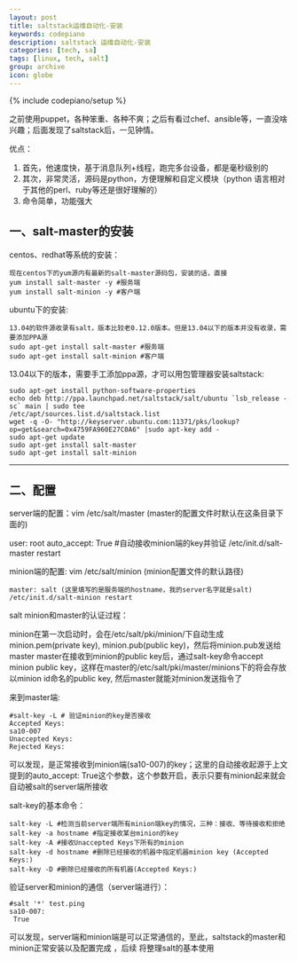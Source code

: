 ```yaml
---
layout: post
title: saltstack运维自动化-安装
keywords: codepiano
description: saltstack 运维自动化-安装
categories: [tech, sa]
tags: [linux, tech, salt]
group: archive
icon: globe
---
```

{% include codepiano/setup %}


<p class="paragraph">
之前使用puppet，各种笨重、各种不爽；之后有看过chef、ansible等，一直没啥兴趣；后面发现了saltstack后，一见钟情。
</p>
优点：

 1. 首先，他速度快，基于消息队列+线程，跑完多台设备，都是毫秒级别的
 2. 其次，非常灵活，源码是python，方便理解和自定义模块（python 语言相对于其他的perl、ruby等还是很好理解的）
 3. 命令简单，功能强大

</p>

一、salt-master的安装
-------------------

<p class="paragraph">
centos、redhat等系统的安装：</p>

 

    现在centos下的yum源内有最新的salt-master源码包，安装的话，直接
    yum install salt-master -y #服务端
    yum install salt-minion -y #客户端

<p class="paragraph">
ubuntu下的安装:</p>

    13.04的软件源收录有salt，版本比较老0.12.0版本。但是13.04以下的版本并没有收录，需要添加PPA源
    sudo apt-get install salt-master #服务端
    sudo apt-get install salt-minion #客户端

<p class="paragraph">
13.04以下的版本，需要手工添加ppa源，才可以用包管理器安装saltstack:</p>

    sudo apt-get install python-software-properties
    echo deb http://ppa.launchpad.net/saltstack/salt/ubuntu `lsb_release -sc` main | sudo tee    
    /etc/apt/sources.list.d/saltstack.list
    wget -q -O- "http://keyserver.ubuntu.com:11371/pks/lookup?op=get&search=0x4759FA960E27C0A6" |sudo apt-key add -
    sudo apt-get update
    sudo apt-get install salt-master
    sudo apt-get install salt-minion


----------


二、配置
-------------
<p class="paragraph">
server端的配置：vim /etc/salt/master (master的配置文件时默认在这条目录下面的)</p>
    user: root
    auto_accept: True #自动接收minion端的key并验证
    /etc/init.d/salt-master restart 
<p class="paragraph">
minion端的配置: vim /etc/salt/minion (minion配置文件的默认路径)</p>

    master: salt (这里填写的是服务端的hostname，我的server名字就是salt)
    /etc/init.d/salt-minion restart 
salt minion和master的认证过程：

minion在第一次启动时，会在/etc/salt/pki/minion/下自动生成minion.pem(private key), minion.pub(public key)，然后将minion.pub发送给master
master在接收到minion的public key后，通过salt-key命令accept minion public key，这样在master的/etc/salt/pki/master/minions下的将会存放以minion id命名的public key, 然后master就能对minion发送指令了

来到master端:

    #salt-key -L # 验证minion的key是否接收
    Accepted Keys:
    sa10-007
    Unaccepted Keys:
    Rejected Keys:
可以发现，是正常接收到minion端(sa10-007)的key；这里的自动接收起源于上文提到的auto_accept: True这个参数，这个参数开启，表示只要有minion起来就会自动被salt的server端所接收

salt-key的基本命令：

    salt-key -L #检测当前server端所有minion端key的情况，三种：接收、等待接收和拒绝
    salt-key -a hostname #指定接收某台minion的key
    salt-key -A #接收Unaccepted Keys下所有的minion
    salt-key -d hostname #删除已经接收的机器中指定机器minion key (Accepted Keys:)
    salt-key -D #删除已经接收的所有机器(Accepted Keys:)

验证server和minion的通信（server端进行）：

    #salt '*' test.ping
    sa10-007:
     True
可以发现，server端和minion端是可以正常通信的，至此，saltstack的master和minion正常安装以及配置完成
，后续 将整理salt的基本使用